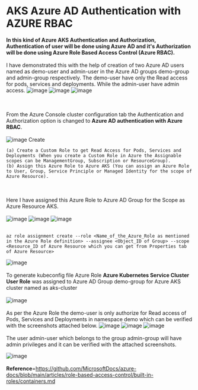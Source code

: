 # AKS Azure AD Authentication with AZURE RBAC

**In this kind of Azure AKS Authentication and Authorization, Authentication of user will be done using Azure AD and it's Authorization will be done using Azure Role Based Access Control (Azure RBAC).**
<br><br/>
I have demonstrated this with the help of creation of two Azure AD users named as demo-user and admin-user in the Azure AD groups demo-group and admin-group respectively. The demo-user have only the Read access for pods, services and deployments. While the admin-user have admin access.
![image](https://github.com/singhritesh85/AKS-Authentication-Authorization/assets/56765895/e91c8c4b-eaa4-4b1d-832e-4a548cc71c56)
![image](https://github.com/singhritesh85/AKS-Authentication-Authorization/assets/56765895/88b3a86d-e759-41e7-b402-15d98c6e1cac)
![image](https://github.com/singhritesh85/AKS-Authentication-Authorization/assets/56765895/d8bd7309-5f0b-4158-a511-4adf8d93c9a3)

<br><br/>
From the Azure Console cluster configuration tab the Authentication and Authorization option is changed to **Azure AD authentication with Azure RBAC**.
<br><br/>
![image](https://github.com/singhritesh85/AKS-Authentication-Authorization/assets/56765895/385ff2b2-1ab7-4268-a3a7-934ffe91b348)
Create 
```
(a) Create a Custom Role to get Read Access for Pods, Services and Deployments (When you create a Custom Role in Azure the Assignable scopes can be ManagementGroup, Subscription or ResourceGroup).
(b) Assign this Azure Role to Azure AKS (You can assign an Azure Role to User, Group, Service Principle or Managed Identity for the scope of Azure Resource).
```
<br><br/>
Here I have assigned this Azure Role to Azure AD Group for the Scope as Azure Resource AKS. 
<br><br/>
![image](https://github.com/singhritesh85/AKS-Authentication-Authorization/assets/56765895/e4cc1019-45e2-4870-ae1c-4603a1e9fada)
![image](https://github.com/singhritesh85/AKS-Authentication-Authorization/assets/56765895/859fe817-5863-48de-81bd-bb511cde54b5)
![image](https://github.com/singhritesh85/AKS-Authentication-Authorization/assets/56765895/ab0df7dd-2df1-4f35-ba9b-fc594b8d6900)
<br><br/>
```
az role assignment create --role <Name_of_the_Azure_Role as mentioned in the Azure Role definition> --assignee <Object_ID of Group> --scope <Resource_ID of Azure Resource which you can get from Properties tab of Azure Resource>
```
![image](https://github.com/singhritesh85/AKS-Authentication-Authorization/assets/56765895/7788cdad-16e9-4233-996f-decb5fe2d1e1)
<br><br/>
To generate kubeconfig file Azure Role **Azure Kubernetes Service Cluster User Role** was assigned to Azure AD Group demo-group for Azure AKS cluster named as aks-cluster 
<br><br/>
![image](https://github.com/singhritesh85/AKS-Authentication-Authorization/assets/56765895/18ae1bee-b6ec-48cb-9161-a220459e420b)
<br><br/>
As per the Azure Role the demo-user is only authorize for Read access of Pods, Services and Deployments in namespace demo which can be verified with the screenshots attached below.
![image](https://github.com/singhritesh85/AKS-Authentication-Authorization/assets/56765895/1fb95ef6-8b78-4853-b994-a853d3e15cb8)
![image](https://github.com/singhritesh85/AKS-Authentication-Authorization/assets/56765895/59708a4f-ec85-48f1-b7c6-02a87d574362)
![image](https://github.com/singhritesh85/AKS-Authentication-Authorization/assets/56765895/b86377cd-46e8-490d-af3b-cac3b1d32b94)
<br><br/>
The user admin-user which belongs to the group admin-group will have admin privileges and it can be verified with the attached screenshots.

![image](https://github.com/singhritesh85/AKS-Authentication-Authorization/assets/56765895/9d2d55b2-407f-43ac-b16d-dafa05b4f20f)
<br> <br/>
**Reference**=https://github.com/MicrosoftDocs/azure-docs/blob/main/articles/role-based-access-control/built-in-roles/containers.md
